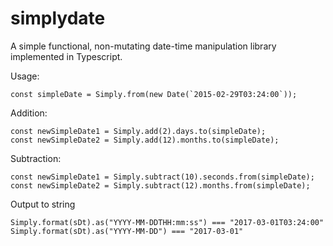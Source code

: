 # simplydate
A simple functional, non-mutating date-time manipulation library implemented in Typescript.

Usage:

```
const simpleDate = Simply.from(new Date(`2015-02-29T03:24:00`));

```
Addition:
```
const newSimpleDate1 = Simply.add(2).days.to(simpleDate);
const newSimpleDate2 = Simply.add(12).months.to(simpleDate);
```
Subtraction:
```
const newSimpleDate1 = Simply.subtract(10).seconds.from(simpleDate);
const newSimpleDate2 = Simply.subtract(12).months.from(simpleDate);
```
Output to string
```
Simply.format(sDt).as("YYYY-MM-DDTHH:mm:ss") === "2017-03-01T03:24:00"
Simply.format(sDt).as("YYYY-MM-DD") === "2017-03-01"
```
